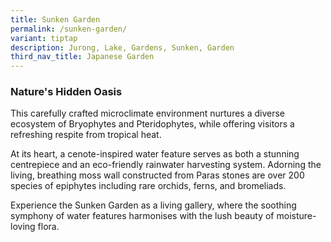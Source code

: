 ```yaml
---
title: Sunken Garden
permalink: /sunken-garden/
variant: tiptap
description: Jurong, Lake, Gardens, Sunken, Garden
third_nav_title: Japanese Garden
---
```

<h3><strong>Nature's Hidden Oasis</strong></h3>
<p>This carefully crafted microclimate environment nurtures a diverse ecosystem
of Bryophytes and Pteridophytes, while offering visitors a refreshing respite
from tropical heat.</p>
<p>At its heart, a cenote-inspired water feature serves as both a stunning
centrepiece and an eco-friendly rainwater harvesting system. Adorning the
living, breathing moss wall constructed from Paras stones are over 200
species of epiphytes including rare orchids, ferns, and bromeliads.</p>
<p>Experience the Sunken Garden as a living gallery, where the soothing symphony
of water features harmonises with the lush beauty of moisture-loving flora.</p>
<p></p>